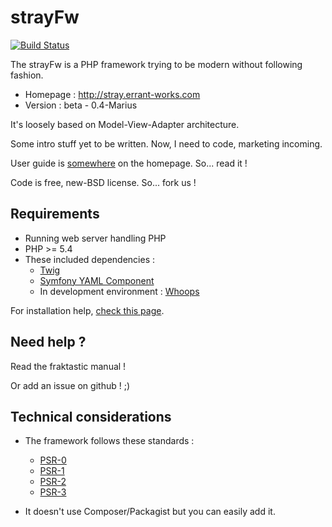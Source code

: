 # strayFw

[![Build Status](https://travis-ci.org/ErrantWorks/strayFw.png?branch=master)](https://travis-ci.org/ErrantWorks/strayFw)

The strayFw is a PHP framework trying to be modern without following fashion.

* Homepage : http://stray.errant-works.com
* Version : beta - 0.4-Marius

It's loosely based on Model-View-Adapter architecture.

Some intro stuff yet to be written. Now, I need to code, marketing incoming.

User guide is [somewhere](http://stray.errant-works.com/guide 'user guide') on the homepage. So... read it !

Code is free, new-BSD license. So... fork us !

## Requirements

* Running web server handling PHP
* PHP >= 5.4
* These included dependencies :
    * [Twig](http://twig.sensiolabs.org/ 'Twig homepage')
    * [Symfony YAML Component](http://symfony.com/doc/current/components/yaml/introduction.html 'The YAML Component')
    * In development environment : [Whoops](http://filp.github.io/whoops/ 'Whoops homepage')

For installation help, [check this page](http://stray.errant-works.com/guide/installation 'user guide - installation').

## Need help ?

Read the fraktastic manual !

Or add an issue on github ! ;)

## Technical considerations

* The framework follows these standards :
    * [PSR-0](https://github.com/php-fig/fig-standards/blob/master/accepted/PSR-0.md 'PSR-0')
    * [PSR-1](https://github.com/php-fig/fig-standards/blob/master/accepted/PSR-1-basic-coding-standard.md 'PSR-1')
    * [PSR-2](https://github.com/php-fig/fig-standards/blob/master/accepted/PSR-2-coding-style-guide.md 'PSR-2')
    * [PSR-3](https://github.com/php-fig/fig-standards/blob/master/accepted/PSR-3-logger-interface.md 'PSR-3')

* It doesn't use Composer/Packagist but you can easily add it.
